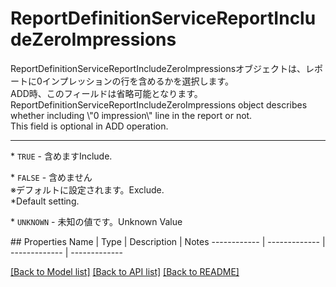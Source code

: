 # ReportDefinitionServiceReportIncludeZeroImpressions

<div lang=\"ja\">ReportDefinitionServiceReportIncludeZeroImpressionsオブジェクトは、レポートに0インプレッションの行を含めるかを選択します。<br> ADD時、このフィールドは省略可能となります。</div> <div lang=\"en\">ReportDefinitionServiceReportIncludeZeroImpressions object describes whether including \"0 impression\" line in the report or not.<br> This field is optional in ADD operation.</div> <hr> <p>* <code>TRUE</code> - <span lang=\"ja\">含めます</span><span lang=\"en\">Include.</span></p> <p>* <code>FALSE</code> - <span lang=\"ja\">含めません <br>※デフォルトに設定されます。</span><span lang=\"en\">Exclude.<br>*Default setting.</span></p> <p>* <code>UNKNOWN</code> - <span lang=\"ja\">未知の値です。</span><span lang=\"en\">Unknown Value</span></p> 
## Properties
Name | Type | Description | Notes
------------ | ------------- | ------------- | -------------

[[Back to Model list]](../README.md#documentation-for-models) [[Back to API list]](../README.md#documentation-for-api-endpoints) [[Back to README]](../README.md)


